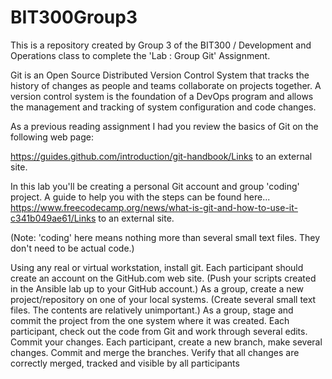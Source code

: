 # BIT300Group3
This is a repository created by Group 3 of the BIT300 / Development and Operations class to complete the 'Lab : Group Git' Assignment. 


Git is an Open Source Distributed Version Control System that tracks the history of changes as people and teams collaborate on projects together. A version control system is the foundation of a DevOps program and allows the management and tracking of system configuration and code changes. 

As a previous reading assignment I had you review the basics of Git on the following web page:

https://guides.github.com/introduction/git-handbook/Links to an external site.

In this lab you'll be creating a personal Git account and group 'coding' project.  A guide to help you with the steps can be found here... https://www.freecodecamp.org/news/what-is-git-and-how-to-use-it-c341b049ae61/Links to an external site.

(Note: 'coding' here means nothing more than several small text files. They don't need to be actual code.)

Using any real or virtual workstation, install git.
Each participant should create an account on the GitHub.com web site. 
(Push your scripts created in the Ansible lab up to your GitHub account.)
As a group, create a new project/repository on one of your local systems. (Create several small text files. The contents are relatively unimportant.)
As a group, stage and commit the project from the one system where it was created.
Each participant, check out the code from Git and work through several edits. Commit your changes.
Each participant, create a new branch, make several changes.  Commit and merge the branches. 
Verify that all changes are correctly merged, tracked and visible by all participants

